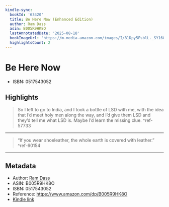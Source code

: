 ```yaml
---
kindle-sync:
  bookId: '63420'
  title: Be Here Now (Enhanced Edition)
  author: Ram Dass
  asin: B005R9HK8O
  lastAnnotatedDate: '2025-08-18'
  bookImageUrl: 'https://m.media-amazon.com/images/I/81Dpy5FsblL._SY160.jpg'
  highlightsCount: 2
---
```

# Be Here Now

* ISBN: 0517543052

## Highlights
> So I left to go to India, and I took a bottle of LSD with me, with the idea that I’d meet holy men along the way, and I’d give them LSD and they’d tell me what LSD is. Maybe I’d learn the missing clue. ^ref-57733

---
> “If you wear shoeleather, the whole earth is covered with leather.” ^ref-60154

---

## Metadata
* Author: [Ram Dass](https://www.amazon.comundefined)
* ASIN: B005R9HK8O
* ISBN: 0517543052
* Reference: https://www.amazon.com/dp/B005R9HK8O
* [Kindle link](kindle://book?action=open&asin=B005R9HK8O)
